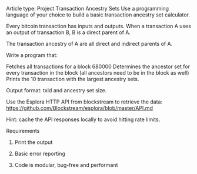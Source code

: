 Article type: Project
Transaction Ancestry Sets
Use a programming language of your choice to build a basic transaction ancestry set calculator.



Every bitcoin transaction has inputs and outputs. When a transaction A uses an output of transaction B, B is a direct parent of A.

The transaction ancestry of A are all direct and indirect parents of A.



Write a program that:

Fetches all transactions for a block 680000
Determines the ancestor set for every transaction in the block (all ancestors need to be in the block as well)
Prints the 10 transaction with the largest ancestry sets.


Output format: txid and ancestry set size.

Use the Esplora HTTP API from blockstream to retrieve the data: https://github.com/Blockstream/esplora/blob/master/API.md

Hint: cache the API responses locally to avoid hitting rate limits.



Requirements
1. Print the output

2. Basic error reporting

3. Code is modular, bug-free and performant

